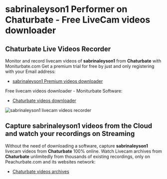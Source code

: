# sabrinaleyson1 Performer on Chaturbate - Free LiveCam videos downloader

## Chaturbate Live Videos Recorder

Monitor and record livecam videos of **sabrinaleyson1** from **Chaturbate** with Moniturbate.com
Get a premium trial for free by just and only registering with your Email address:
* [sabrinaleyson1 Premium videos downloader](https://moniturbate.com/request-demo-licence-key.html)

Free livecam videos downloader - Moniturbate Software:
* [Chaturbate videos downloader](https://moniturbate.com/moniturbate-download-software.html)

![sabrinaleyson1 livecam videos recorder](https://peachurnet.com/templates/moniturbate-software.png)


## Capture sabrinaleyson1 videos from the Cloud and watch your recordings on Streaming

Without the need of downloading a software, capture **sabrinaleyson1** livecam videos from **Chaturbate** 100% online.
Watch Livecam archives from **Chaturbate** unlimitedly from thousands of existing recordings, only on Peachurbate.com and its websites network:
* [Chaturbate videos archives](https://peachurnet.com/)